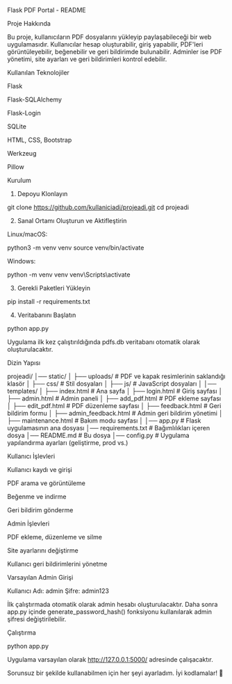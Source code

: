 Flask PDF Portal - README

Proje Hakkında

Bu proje, kullanıcıların PDF dosyalarını yükleyip paylaşabileceği bir web uygulamasıdır. Kullanıcılar hesap oluşturabilir, giriş yapabilir, PDF'leri görüntüleyebilir, beğenebilir ve geri bildirimde bulunabilir. Adminler ise PDF yönetimi, site ayarları ve geri bildirimleri kontrol edebilir.

Kullanılan Teknolojiler

Flask

Flask-SQLAlchemy

Flask-Login

SQLite

HTML, CSS, Bootstrap

Werkzeug

Pillow

Kurulum

1. Depoyu Klonlayın

git clone https://github.com/kullaniciadi/projeadi.git
cd projeadi

2. Sanal Ortamı Oluşturun ve Aktifleştirin

Linux/macOS:

python3 -m venv venv
source venv/bin/activate

Windows:

python -m venv venv
venv\\Scripts\\activate

3. Gerekli Paketleri Yükleyin

pip install -r requirements.txt

4. Veritabanını Başlatın

python app.py

Uygulama ilk kez çalıştırıldığında pdfs.db veritabanı otomatik olarak oluşturulacaktır.

Dizin Yapısı

projeadi/
│── static/
│   ├── uploads/          # PDF ve kapak resimlerinin saklandığı klasör
│   ├── css/              # Stil dosyaları
│   ├── js/               # JavaScript dosyaları
│
│── templates/
│   ├── index.html        # Ana sayfa
│   ├── login.html        # Giriş sayfası
│   ├── admin.html        # Admin paneli
│   ├── add_pdf.html      # PDF ekleme sayfası
│   ├── edit_pdf.html     # PDF düzenleme sayfası
│   ├── feedback.html     # Geri bildirim formu
│   ├── admin_feedback.html  # Admin geri bildirim yönetimi
│   ├── maintenance.html  # Bakım modu sayfası
│
│── app.py                # Flask uygulamasının ana dosyası
│── requirements.txt       # Bağımlılıkları içeren dosya
│── README.md              # Bu dosya
│── config.py              # Uygulama yapılandırma ayarları (geliştirme, prod vs.)

Kullanıcı İşlevleri

Kullanıcı kaydı ve girişi

PDF arama ve görüntüleme

Beğenme ve indirme

Geri bildirim gönderme

Admin İşlevleri

PDF ekleme, düzenleme ve silme

Site ayarlarını değiştirme

Kullanıcı geri bildirimlerini yönetme

Varsayılan Admin Girişi

Kullanıcı Adı: admin
Şifre: admin123

İlk çalıştırmada otomatik olarak admin hesabı oluşturulacaktır. Daha sonra app.py içinde generate_password_hash() fonksiyonu kullanılarak admin şifresi değiştirilebilir.

Çalıştırma

python app.py

Uygulama varsayılan olarak http://127.0.0.1:5000/ adresinde çalışacaktır.

Sorunsuz bir şekilde kullanabilmen için her şeyi ayarladım. İyi kodlamalar! 🚀
